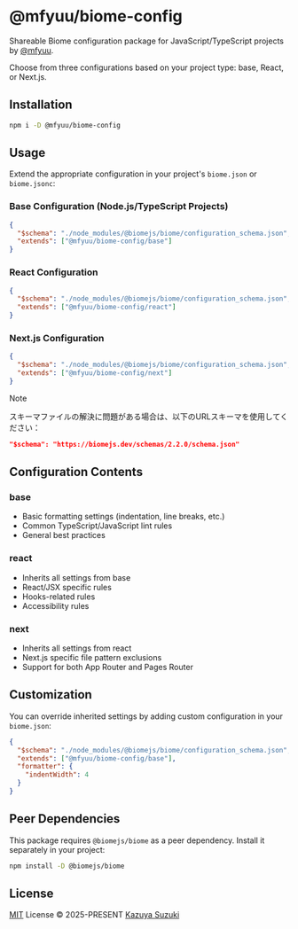 # @mfyuu/biome-config

Shareable Biome configuration package for JavaScript/TypeScript projects by [@mfyuu](https://github.com/mfyuu).

Choose from three configurations based on your project type: base, React, or Next.js.

## Installation

```bash
npm i -D @mfyuu/biome-config
```

## Usage

Extend the appropriate configuration in your project's `biome.json` or `biome.jsonc`:

### Base Configuration (Node.js/TypeScript Projects)

```json
{
  "$schema": "./node_modules/@biomejs/biome/configuration_schema.json",
  "extends": ["@mfyuu/biome-config/base"]
}
```

### React Configuration

```json
{
  "$schema": "./node_modules/@biomejs/biome/configuration_schema.json",
  "extends": ["@mfyuu/biome-config/react"]
}
```

### Next.js Configuration

```json
{
  "$schema": "./node_modules/@biomejs/biome/configuration_schema.json",
  "extends": ["@mfyuu/biome-config/next"]
}
```

> [!note]
> スキーマファイルの解決に問題がある場合は、以下のURLスキーマを使用してください：
> ```json
> "$schema": "https://biomejs.dev/schemas/2.2.0/schema.json"
> ```

## Configuration Contents

### base

- Basic formatting settings (indentation, line breaks, etc.)
- Common TypeScript/JavaScript lint rules
- General best practices

### react

- Inherits all settings from base
- React/JSX specific rules
- Hooks-related rules
- Accessibility rules

### next

- Inherits all settings from react
- Next.js specific file pattern exclusions
- Support for both App Router and Pages Router

## Customization

You can override inherited settings by adding custom configuration in your `biome.json`:

```json
{
  "$schema": "./node_modules/@biomejs/biome/configuration_schema.json",
  "extends": ["@mfyuu/biome-config/base"],
  "formatter": {
    "indentWidth": 4
  }
}
```

## Peer Dependencies

This package requires `@biomejs/biome` as a peer dependency. Install it separately in your project:

```bash
npm install -D @biomejs/biome
```

## License

[MIT](./LICENSE) License © 2025-PRESENT [Kazuya Suzuki](https://github.com/mfyuu)
